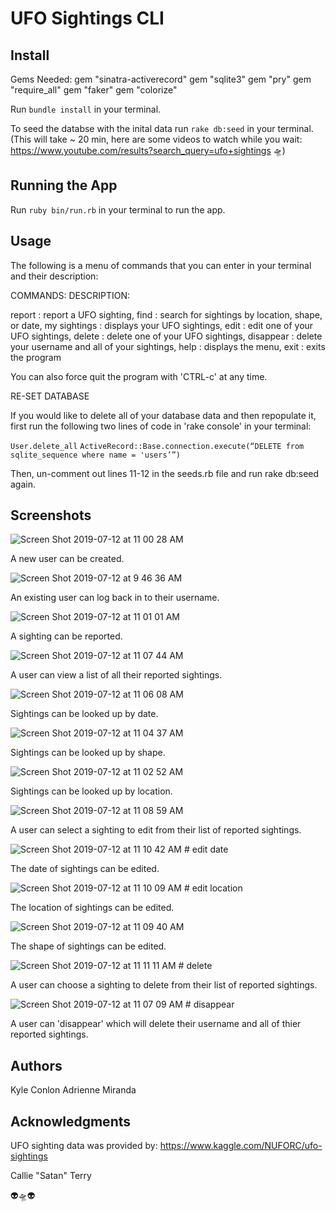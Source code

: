UFO Sightings CLI
========================

## Install

Gems Needed: 
    gem "sinatra-activerecord"
    gem "sqlite3"
    gem "pry"
    gem "require_all"
    gem "faker"
    gem "colorize"

Run `bundle install` in your terminal.

To seed the databse with the inital data run `rake db:seed` in your terminal. (This will take ~ 20 min, here are some videos to watch while you wait: https://www.youtube.com/results?search_query=ufo+sightings 🛸)

## Running the App

Run `ruby bin/run.rb` in your terminal to run the app.

## Usage

The following is a menu of commands that you can enter in your terminal and their description:

COMMANDS:         DESCRIPTION:

report :          report a UFO sighting,
find :            search for sightings by location, shape, or date,
my sightings :    displays your UFO sightings,
edit :            edit one of your UFO sightings,
delete :          delete one of your UFO sightings,
disappear :       delete your username and all of your sightings,
help :            displays the menu,
exit :            exits the program

You can also force quit the program with 'CTRL-c' at any time.

RE-SET DATABASE

If you would like to delete all of your database data and then repopulate it, first run the following two lines of code in 'rake console' in your terminal:

`User.delete_all`
`ActiveRecord::Base.connection.execute(“DELETE from sqlite_sequence where name = 'users’”)`

Then, un-comment out lines 11-12 in the seeds.rb file and run rake db:seed again.

## Screenshots

![Screen Shot 2019-07-12 at 11 00 28 AM](https://user-images.githubusercontent.com/50639575/61140762-0e19c700-a49a-11e9-88a4-a24d1e3ef7b6.png) 

A new user can be created.

![Screen Shot 2019-07-12 at 9 46 36 AM](https://user-images.githubusercontent.com/50639575/61140253-1a515480-a499-11e9-94f1-f61ff1e3c87d.png) 

An existing user can log back in to their username.

![Screen Shot 2019-07-12 at 11 01 01 AM](https://user-images.githubusercontent.com/50639575/61140158-eb3ae300-a498-11e9-881c-ea956fa70ec8.png) 

A sighting can be reported.

![Screen Shot 2019-07-12 at 11 07 44 AM](https://user-images.githubusercontent.com/50639575/61140585-ac595d00-a499-11e9-84db-51aff8881d30.png)

A user can view a list of all their reported sightings.

![Screen Shot 2019-07-12 at 11 06 08 AM](https://user-images.githubusercontent.com/50639575/61140672-d6ab1a80-a499-11e9-907c-536d631eff2e.png) 

Sightings can be looked up by date.

![Screen Shot 2019-07-12 at 11 04 37 AM](https://user-images.githubusercontent.com/50639575/61140700-e591cd00-a499-11e9-8782-d5c0dd8e4725.png)

Sightings can be looked up by shape.

![Screen Shot 2019-07-12 at 11 02 52 AM](https://user-images.githubusercontent.com/50639575/61140730-f9d5ca00-a499-11e9-9490-cdec0648e9cf.png)

Sightings can be looked up by location.

![Screen Shot 2019-07-12 at 11 08 59 AM](https://user-images.githubusercontent.com/50639575/61141091-c8113300-a49a-11e9-91a5-a9bf5cdf8b2a.png)

A user can select a sighting to edit from their list of reported sightings.

![Screen Shot 2019-07-12 at 11 10 42 AM](https://user-images.githubusercontent.com/50639575/61140368-597fa580-a499-11e9-97c1-7a54347a4cad.png) # edit date

The date of sightings can be edited.

![Screen Shot 2019-07-12 at 11 10 09 AM](https://user-images.githubusercontent.com/50639575/61140408-68665800-a499-11e9-876b-6c4278678a20.png) # edit location

The location of sightings can be edited.

![Screen Shot 2019-07-12 at 11 09 40 AM](https://user-images.githubusercontent.com/50639575/61141198-09094780-a49b-11e9-8b59-6a01ec436dbd.png)

The shape of sightings can be edited.

![Screen Shot 2019-07-12 at 11 11 11 AM](https://user-images.githubusercontent.com/50639575/61140292-38b75000-a499-11e9-91cb-c80d222a2ad9.png) # delete

A user can choose a sighting to delete from their list of reported sightings.

![Screen Shot 2019-07-12 at 11 07 09 AM](https://user-images.githubusercontent.com/50639575/61140619-be3b0000-a499-11e9-8e6e-23e61d0b3006.png) # disappear

A user can 'disappear' which will delete their username and all of thier reported sightings.



## Authors

Kyle Conlon
Adrienne Miranda

## Acknowledgments

UFO sighting data was provided by: https://www.kaggle.com/NUFORC/ufo-sightings

Callie "Satan" Terry

👽🛸👽

